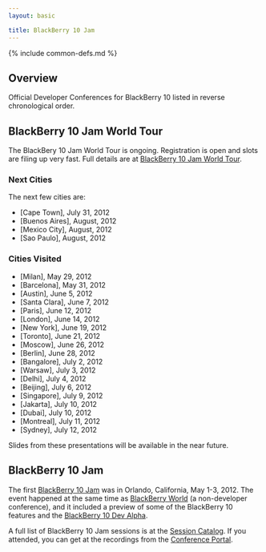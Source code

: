 ```yaml
---
layout: basic

title: BlackBerry 10 Jam
---
```

{% include common-defs.md %}

## Overview

Official Developer Conferences for BlackBerry 10 listed in reverse chronological order.

## BlackBerry 10 Jam World Tour

The BlackBery 10 Jam World Tour is ongoing.  Registration is open and slots are filing up very fast.
Full details are at [BlackBerry 10 Jam World Tour](http://www.blackberryjamworldtour.com/).

### Next Cities

The next few cities are:
* [Cape Town], July 31, 2012
* [Buenos Aires], August, 2012
* [Mexico City], August, 2012
* [Sao Paulo], August, 2012

### Cities Visited

* [Milan], May 29, 2012
* [Barcelona], May 31, 2012
* [Austin], June 5, 2012
* [Santa Clara], June 7, 2012
* [Paris], June 12, 2012
* [London], June 14, 2012
* [New York], June 19, 2012
* [Toronto], June 21, 2012
* [Moscow], June 26, 2012
* [Berlin], June 28, 2012
* [Bangalore], July 2, 2012
* [Warsaw], July 3, 2012
* [Delhi], July 4, 2012
* [Beijing], July 6, 2012
* [Singapore], July 9, 2012
* [Jakarta], July 10, 2012
* [Dubai], July 10, 2012
* [Montreal], July 11, 2012
* [Sydney], July 12, 2012

Slides from these presentations will be available in the near future.

## BlackBerry 10 Jam

The first [BlackBerry 10 Jam](http://www.blackberryjamconference.com/) was in Orlando, California, May 1-3, 2012.
The event happened at the same time as [BlackBerry World](http://www.blackberryworld.com/) (a non-developer conference),
and it included a preview of some of the BlackBerry 10 features and the [BlackBerry 10 Dev Alpha](http://devblog.blackberry.com/2012/05/what-is-blackberry-10-dev-alpha/).

A full list of BlackBerry 10 Jam sessions is at the
[Session Catalog](https://bbworld.blackberryconferences.net/2012/scheduler/newCatalog.do).
If you attended, you can get at the recordings
from the [Conference Portal](https://bbworld.blackberryconferences.net/2012/portal/myPortal.ww).

